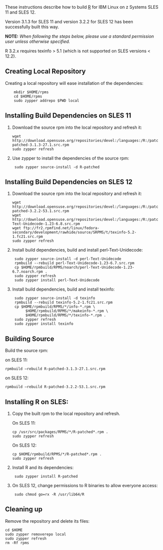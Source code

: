 These instructions describe how to build [R](https://www.r-project.org) for IBM Linux on z Systems SLES 11 and SLES 12.

Version 3.1.3 for SLES 11 and version 3.2.2 for SLES 12 has been successfully built this way.

**NOTE:** _When following the steps below, please use a standard permission user unless otherwise specified._

R 3.2.x requires texinfo > 5.1 (which is not supported on SLES versions < 12.2).

## Creating Local Repository
Creating a local repository will ease installation of the dependencies:

        mkdir $HOME/rpms
        cd $HOME/rpms
        sudo zypper addrepo $PWD local

## Installing Build Dependencies on SLES 11


1.  Download the source rpm into the local repository and refresh it:
      
        wget http://download.opensuse.org/repositories/devel:/languages:/R:/patched/SLE_11_SP3/src/R-patched-3.1.3-27.1.src.rpm
        sudo zypper refresh

2. Use zypper to install the dependencies of the source rpm:
    
        sudo zypper source-install -d R-patched

## Installing Build Dependencies on SLES 12

1.  Download the source rpm into the local repository and refresh it:
      
        wget http://download.opensuse.org/repositories/devel:/languages:/R:/patched/SLE_12/src/R-patched-3.2.2-53.1.src.rpm
        wget http://download.opensuse.org/repositories/devel:/languages:/R:/patched/SLE_12/src/perl-Text-Unidecode-1.23-6.8.src.rpm
        wget ftp://fr2.rpmfind.net/linux/fedora-secondary/development/rawhide/source/SRPMS/t/texinfo-5.2-1.fc21.src.rpm
        sudo zypper refresh

2. Install build dependencies, build and install perl-Text-Unidecode:

        sudo zypper source-install -d perl-Text-Unidecode
        rpmbuild --rebuild perl-Text-Unidecode-1.23-6.7.src.rpm
        cp $HOME/rpmbuild/RPMS/noarch/perl-Text-Unidecode-1.23-6.7.noarch.rpm .
        sudo zypper refresh
        sudo zypper install perl-Text-Unidecode

3. Install build dependencies, build and install texinfo:

        sudo zypper source-install -d texinfo
        rpmbuild --rebuild texinfo-5.2-1.fc21.src.rpm
        cp $HOME/rpmbuild/RPMS/*/info-*.rpm \
             $HOME/rpmbuild/RPMS/*/makeinfo-*.rpm \
             $HOME/rpmbuild/RPMS/*/texinfo-*.rpm .
        sudo zypper refresh
        sudo zypper install texinfo

## Building Source

Build the source rpm:

on SLES 11:
   
    rpmbuild —rebuild R-patched-3.1.3-27.1.src.rpm

on SLES 12:
   
    rpmbuild —rebuild R-patched-3.2.2-53.1.src.rpm
    
## Installing R on SLES:

1.  Copy the built rpm to the local repository and refresh.

    On SLES 11:

        cp /usr/src/packages/RPMS/*/R-patched*.rpm .
        sudo zypper refresh

    On SLES 12:

        cp $HOME/rpmbuild/RPMS/*/R-patched*.rpm .
        sudo zypper refresh

2. Install R and its dependencies:
     
        sudo zypper install R-patched

3. On SLES 12, change permissions to R binaries to allow everyone access:

        sudo chmod go=rx -R /usr/lib64/R


## Cleaning up

Remove the repository and delete its files:

    cd $HOME
    sudo zypper removerepo local
    sudo zypper refresh
    rm -Rf rpms